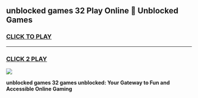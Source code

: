 
## unblocked games 32 Play Online 👋 Unblocked Games
<h3>
<a href="https://premium.freeplayer.one?title=unblocked_games_32&ref=19F">CLICK TO PLAY</a></h3>
<hr>

<h3>
<a href="https://premium.freeplayer.one?title=unblocked_games_32&ref=19F">CLICK 2 PLAY</a>
  
</h3>

<a href="https://premium.freeplayer.one?title=unblocked_games_32&ref=19F"><img src="https://clearcache.store/games.png"></a>


**unblocked games 32 games unblocked: Your Gateway to Fun and Accessible Online Gaming**
